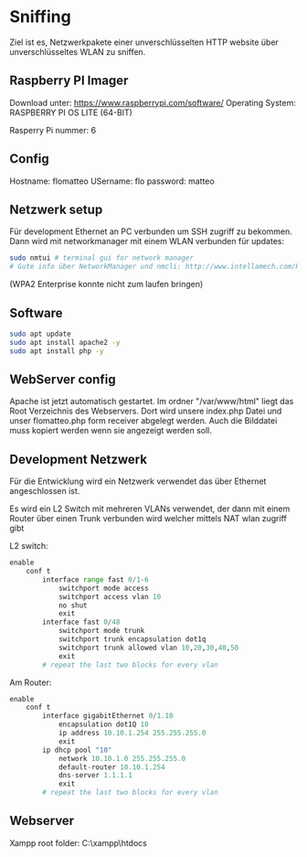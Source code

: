# Sniffing

Ziel ist es, Netzwerkpakete einer unverschlüsselten HTTP website über unverschlüsseltes WLAN zu sniffen.


## Raspberry PI Imager 

Download unter: https://www.raspberrypi.com/software/ 
Operating System: RASPBERRY PI OS LITE (64-BIT)


Rasperry Pi nummer: 6

## Config

Hostname: flomatteo
USername: flo
password: matteo


## Netzwerk setup

Für development Ethernet an PC verbunden um SSH zugriff zu bekommen.
Dann wird mit networkmanager mit einem WLAN verbunden für updates:

```bash
sudo nmtui # terminal gui for network manager
# Gute info über NetworkManager und nmcli: http://www.intellamech.com/RaspberryPi-projects/rpi_nmcli.html
```

(WPA2 Enterprise konnte nicht zum laufen bringen)


## Software

```bash
sudo apt update
sudo apt install apache2 -y
sudo apt install php -y 
```

## WebServer config

Apache ist jetzt automatisch gestartet. Im ordner "/var/www/html" liegt das Root Verzeichnis des Webservers.
Dort wird unsere index.php Datei und unser flomatteo.php form receiver abgelegt werden. Auch die Bilddatei muss kopiert werden wenn sie angezeigt werden soll.


## Development Netzwerk

Für die Entwicklung wird ein Netzwerk verwendet das
über Ethernet angeschlossen ist. 

Es wird ein L2 Switch mit mehreren VLANs verwendet, der dann mit einem Router über einen Trunk verbunden wird welcher mittels NAT wlan zugriff gibt


L2 switch: 

```python
enable
    conf t
        interface range fast 0/1-6
            switchport mode access
            switchport access vlan 10
            no shut
            exit
        interface fast 0/48
            switchport mode trunk
            switchport trunk encapsulation dot1q
            switchport trunk allowed vlan 10,20,30,40,50
            exit
        # repeat the last two blocks for every vlan
```

Am Router:

```python
enable
    conf t
        interface gigabitEthernet 0/1.10
            encapsulation dot1Q 10
            ip address 10.10.1.254 255.255.255.0
            exit
        ip dhcp pool "10"
            network 10.10.1.0 255.255.255.0
            default-router 10.10.1.254
            dns-server 1.1.1.1
            exit
        # repeat the last two blocks for every vlan

```

## Webserver 
Xampp root folder: C:\xampp\htdocs 

